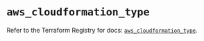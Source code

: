 # `aws_cloudformation_type`

Refer to the Terraform Registry for docs: [`aws_cloudformation_type`](https://registry.terraform.io/providers/hashicorp/aws/5.38.0/docs/resources/cloudformation_type).
